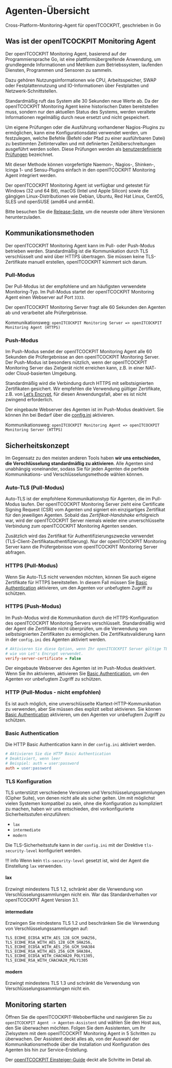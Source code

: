 
# Agenten-Übersicht

Cross-Platform-Monitoring-Agent für openITCOCKPIT, geschrieben in Go

## Was ist der openITCOCKPIT Monitoring Agent
Der openITCOCKPIT Monitoring Agent, basierend auf der Programmiersprache Go, ist eine plattformübergreifende Anwendung, um grundlegende Informationen und Metriken zum Betriebssystem, laufenden Diensten, Programmen und Sensoren zu sammeln.

Dazu gehören Nutzungsinformationen wie CPU, Arbeitsspeicher, SWAP oder Festplattennutzung und IO-Informationen über Festplatten und Netzwerk-Schnittstellen.

Standardmäßig ruft das System alle 30 Sekunden neue Werte ab. Da der openITCOCKPIT Monitoring Agent keine historischen Daten bereitstellen muss, sondern nur den aktuellen Status des Systems, werden veraltete Informationen regelmäßig durch neue ersetzt und nicht gespeichert.

Um eigene Prüfungen oder die Ausführung vorhandener Nagios-Plugins zu ermöglichen, kann eine Konfigurationsdatei verwendet werden, um festzulegen, welche Befehle (Befehl oder Pfad zu einer ausführbaren Datei) zu bestimmten Zeitintervallen und mit definierten Zeitüberschreitungen ausgeführt werden sollen. Diese Prüfungen werden als [benutzerdefinierte Prüfungen](/agent/define-customchecks/) bezeichnet.

Mit dieser Methode können vorgefertigte Naemon-, Nagios-, Shinken-, Icinga 1- und Sensu-Plugins einfach in den openITCOCKPIT Monitoring Agent integriert werden.

Der openITCOCKPIT Monitoring Agent ist verfügbar und getestet für Windows (32 und 64 Bit), macOS (Intel und Apple Silicon) sowie die gängigen Linux-Distributionen wie Debian, Ubuntu, Red Hat Linux, CentOS, SLES und openSUSE (amd64 und arm64).

Bitte besuchen Sie die [Release-Seite](https://github.com/openITCOCKPIT/openitcockpit-agent-go/releases), um die neueste oder ältere Versionen herunterzuladen.

## Kommunikationsmethoden
Der openITCOCKPIT Monitoring Agent kann im Pull- oder Push-Modus betrieben werden. Standardmäßig ist die Kommunikation durch TLS verschlüsselt und wird über HTTPS übertragen. Sie müssen keine TLS-Zertifikate manuell erstellen, openITCOCKPIT kümmert sich darum.

### Pull-Modus
Der Pull-Modus ist der empfohlene und am häufigsten verwendete Monitoring-Typ. Im Pull-Modus startet der openITCOCKPIT Monitoring Agent einen Webserver auf Port `3333`. 

Der openITCOCKPIT Monitoring Server fragt alle 60 Sekunden den Agenten ab und verarbeitet alle Prüfergebnisse.

Kommunikationsweg: `openITCOCKPIT Monitoring Server => openITCOCKPIT Monitoring Agent (HTTPS)`

### Push-Modus
Im Push-Modus sendet der openITCOCKPIT Monitoring Agent alle 60 Sekunden die Prüfergebnisse an den openITCOCKPIT Monitoring Server. Der Push-Modus ist besonders nützlich, wenn der openITCOCKPIT Monitoring Server das Zielgerät nicht erreichen kann, z.B. in einer NAT- oder Cloud-basierten Umgebung.

Standardmäßig wird die Verbindung durch HTTPS mit selbstsignierten Zertifikaten gesichert.
Wir empfehlen die Verwendung gültiger Zertifikate, z.B. von [Let’s Encrypt](https://letsencrypt.org/), für diesen Anwendungsfall, aber es ist nicht zwingend erforderlich.

Der eingebaute Webserver des Agenten ist im Push-Modus deaktiviert. Sie können ihn bei Bedarf über die [config.ini](https://github.com/openITCOCKPIT/openitcockpit-agent-go/blob/83ae5bafc4219fcd9e059437a0d25497de0fb268/example/config_example.ini#L165-L168) aktivieren.

Kommunikationsweg: `openITCOCKPIT Monitoring Agent => openITCOCKPIT Monitoring Server (HTTPS)`

## Sicherheitskonzept
Im Gegensatz zu den meisten anderen Tools haben **wir uns entschieden, die Verschlüsselung standardmäßig zu aktivieren**. Alle Agenten sind unabhängig voneinander, sodass Sie für jeden Agenten die perfekte Kommunikations- und Verschlüsselungsmethode wählen können.

### Auto-TLS (Pull-Modus)
Auto-TLS ist der empfohlene Kommunikationstyp für Agenten, die im Pull-Modus laufen. Der openITCOCKPIT Monitoring Server zieht eine Certificate Signing Request (CSR) vom Agenten und signiert ein einzigartiges Zertifikat für den jeweiligen Agenten. Sobald das _Zertifikat-Handshake_ erfolgreich war, wird der openITCOCKPIT Server niemals wieder eine unverschlüsselte Verbindung zum openITCOCKPIT Monitoring Agenten senden.

Zusätzlich wird das Zertifikat für Authentifizierungszwecke verwendet (TLS-Client-Zertifikatauthentifizierung). Nur der openITCOCKPIT Monitoring Server kann die Prüfergebnisse vom openITCOCKPIT Monitoring Server abfragen.

### HTTPS (Pull-Modus)
Wenn Sie Auto-TLS nicht verwenden möchten, können Sie auch eigene Zertifikate für HTTPS bereitstellen. In diesem Fall müssen Sie [Basic Authentication](#basic-authentication) aktivieren, um den Agenten vor unbefugtem Zugriff zu schützen.

### HTTPS (Push-Modus)
Im Push-Modus wird die Kommunikation durch die HTTPS-Konfiguration des openITCOCKPIT Monitoring Servers verschlüsselt. Standardmäßig wird der Agent die Zertifikate nicht überprüfen, um die Verwendung von selbstsignierten Zertifikaten zu ermöglichen. Die Zertifikatsvalidierung kann in der `config.ini` des Agenten aktiviert werden.
```ini
# Aktivieren Sie diese Option, wenn Ihr openITCOCKPIT Server gültige TLS-Zertifikate
# wie von Let's Encrypt verwendet.
verify-server-certificate = False
```
Der eingebaute Webserver des Agenten ist im Push-Modus deaktiviert. Wenn Sie ihn aktivieren, aktivieren Sie [Basic Authentication](#basic-authentication), um den Agenten vor unbefugtem Zugriff zu schützen.

### HTTP (Pull-Modus - nicht empfohlen)
Es ist auch möglich, eine unverschlüsselte Klartext-HTTP-Kommunikation zu verwenden, aber Sie müssen dies explizit selbst aktivieren. Sie können [Basic Authentication](#basic-authentication) aktivieren, um den Agenten vor unbefugtem Zugriff zu schützen.

### Basic Authentication
Die HTTP Basic Authentication kann in der `config.ini` aktiviert werden.
```ini
# Aktivieren Sie die HTTP Basic Authentication
# Deaktiviert, wenn leer
# Beispiel: auth = user:password
auth = user:password
```

### TLS Konfiguration

TLS unterstützt verschiedene Versionen und Verschlüsselungssammlungen (Cipher Suite), von denen nicht alle als sicher gelten.
Um mit möglichst vielen Systemen kompatibel zu sein, ohne die Konfiguration zu kompliziert zu machen, haben wir uns entschieden, drei vorkonfigurierte Sicherheitsstufen einzuführen:

- `lax`
- `intermediate`
- `modern`


Die TLS-Sicherheitsstufe kann in der `config.ini` mit der Direktive `tls-security-level` konfiguriert werden.


!!! info
    Wenn kein `tls-security-level` gesetzt ist, wird der Agent die Einstellung `lax` verwenden.

#### lax
Erzwingt mindestens TLS 1.2, schränkt aber die Verwendung von Verschlüsselungssammlungen nicht ein.
War das Standardverhalten vor openITCOCKPIT Agent Version 3.1.

#### intermediate
Erzwingen Sie mindestens TLS 1.2 und beschränken Sie die Verwendung von Verschlüsselungssammlungen auf:
```
TLS_ECDHE_ECDSA_WITH_AES_128_GCM_SHA256, TLS_ECDHE_RSA_WITH_AES_128_GCM_SHA256, TLS_ECDHE_ECDSA_WITH_AES_256_GCM_SHA384
TLS_ECDHE_RSA_WITH_AES_256_GCM_SHA384, TLS_ECDHE_ECDSA_WITH_CHACHA20_POLY1305, TLS_ECDHE_RSA_WITH_CHACHA20_POLY1305
```

#### modern
Erzwingt mindestens TLS 1.3 und schränkt die Verwendung von Verschlüsselungssammlungen nicht ein.

## Monitoring starten
Öffnen Sie die openITCOCKPIT-Weboberfläche und navigieren Sie zu `openITCOCKPIT Agent -> Agenten-Assistent` und wählen Sie den Host aus, den Sie überwachen möchten. Folgen Sie dem Assistenten, um Ihr Zielsystem mit dem openITCOCKPIT Monitoring Agent in 5 Schritten zu überwachen. Der Assistent deckt alles ab, von der Auswahl der Kommunikationsmethode über die Installation und Konfiguration des Agenten bis hin zur Service-Erstellung.

Der [openITCOCKPIT Einsteiger-Guide](/beginners/openitcockpit-agent/) deckt alle Schritte im Detail ab.
